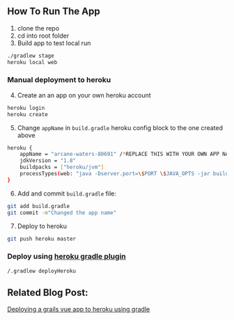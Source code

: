 ## How To Run The App

1. clone the repo
2. cd into root folder
3. Build app to test local run
```bash
./gradlew stage
heroku local web
```
### Manual deployment to heroku 
4. Create an an app on your own heroku account
```bash
heroku login
heroku create
```
5. Change ```appName``` in ```build.gradle``` heroku config block to the one created above
```bash
heroku {
    appName = "arcane-waters-80691" /*REPLACE THIS WITH YOUR OWN APP NAME*/
    jdkVersion = "1.8"
    buildpacks = ["heroku/jvm"]
    processTypes(web: "java -Dserver.port=\$PORT \$JAVA_OPTS -jar build/server-${project.version}.jar".toString())
}
```
6. Add and commit ```build.gradle``` file:
```bash
git add build.gradle
git commit -m"Changed the app name"
```
7. Deploy to heroku
```bash
git push heroku master
```
### Deploy using [heroku gradle plugin](https://github.com/heroku/heroku-gradle)
```bash
/.gradlew deployHeroku
```

## Related Blog Post:
[Deploying a grails vue app to heroku using gradle](https://www.amuponda.com/2018/11/06/deploying-a-grails-vue-app-to-heroku-using-gradle/)

